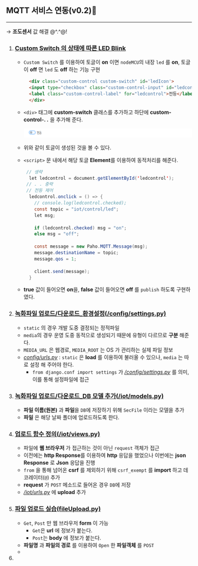 ## MQTT 서비스 연동(v0.2)🗻
---
→ **조도센서** 값 해결 @^.^@!
1. ### [Custom Switch 의 상태에 따른 LED Blink](./templates/iot/mqtt.html)
   - `Custom Switch` 를 이용하여 토글이 **on** 이면 `nodeMCU`의 내장 `led` 를 **on**, 토글이 **off** 면 `led` 도 **off** 하는 기능 구현

      ```html
        <div class="custom-control custom-switch" id='ledIcon'>
        <input type="checkbox" class="custom-control-input" id="ledcontrol">
        <label class="custom-control-label" for="ledcontrol">전등</label>
        </div>
      ```
    - `<div>` 태그에 **custom-switch** 클래스를 추가하고 하단에 **custom-control-. .** 을 추가해 준다.

      ![](../img/v2_img1.PNG)
    - 위와 같이 토글이 생성된 것을 볼 수 있다.
    - `<script>` 문 내에서 해당 토글 **Element**를 이용하여 동적처리를 해준다.

      ```java
       // 생략
        let ledcontrol = document.getElementById('ledcontrol');
       // . . 중략
       // 전등 제어
        ledcontrol.onclick = () => {
          // console.log(ledcontrol.checked);
          const topic = "iot/control/led";
          let msg;

          if (ledcontrol.checked) msg = "on";
          else msg = "off";
          
          const message = new Paho.MQTT.Message(msg);
          message.destinationName = topic;
          message.qos = 1;
          
          client.send(message);
        }
      ```
    - **true** 값이 들어오면 **on**을, **false** 값이 들어오면 **off** 를 `publish` 하도록 구현하였다.
2. ### [녹화파일 업로드/다운로드_환경설정(/config/settings.py)](./config/settings.py)
   - `static` 의 경우 개발 도중 결정되는 정적파일
   - `media`의 경우 운영 도중 동적으로 생성되기 때문에 유형이 다르므로 **구분** 해준다.
   -  `MEDIA_URL` 은 웹경로, `MEDIA_ROOT` 는 OS 가 관리하는 실제 파일 정보
   - *[config/urls.py](./config/urls.py)* :  `static` 은 **load** 를 이용하여 불러올 수 있으나, `media` 는 따로 설정 해 주어야 한다.
      -  `from django.conf import settings` 가 *[/config/settings.py](./config/settings.py)* 를 의미, 이를 통해 설정파일에 접근
3. ### [녹화파일 업로드/다운로드_DB 모델 추가(/iot/models.py)](./iot/models.py)
   -  **파일 이름(원본)** 과 **파일**을 `DB`에 저장하기 위해 `SecFile` 이라는 모델을 추가
   -  **파일** 은 해당 날짜 폴더에 업로드하도록 한다.
4. ### [업로드 함수 정의(/iot/views.py)](./iot/views.py)
   - 파일에 **웹 브라우저** 가 접근하는 것이 아닌 `request` 객체가 접근
   - 이전에는 **http Response**를 이용하여 **http** 응답을 했었으나 이번에는 **json Response** 로 **Json** 응답을 진행
   - `from` 을 통해 넘어온 **csrf** 를 제외하기 위해 `csrf_exempt` 를 **import** 하고 데코레이터(`@`) 추가 
   - **request** 가 `POST` 메소드로 들어온 경우 `DB`에 저장
   - *[/iot/urls.py](./iot/urls.py)* 에 **upload** 추가
5. ### [파일 업로드 실습(fileUpload.py)](./fileUpload.py)
   - `Get`, `Post` 만 웹 브라우저 **form**  이 가능
     - `Get`은 **url** 에 정보가 붙는다. 
     - `Post`는 **body** 에 정보가 붙는다.
   - **파일명** 과 **파일의 경로** 를 이용하여 `Open` 한 **파일객체** 를 `POST`
   -
6. 